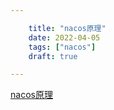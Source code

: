 ```yaml
---

    title: "nacos原理"
    date: 2022-04-05
    tags: ["nacos"]
    draft: true

---
```


[nacos原理](https://zhuanlan.zhihu.com/p/353376366)  
